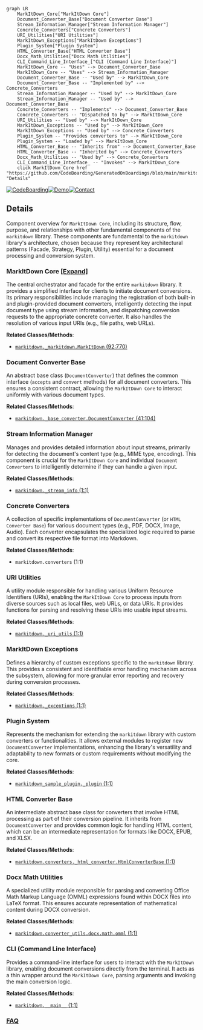 ```mermaid
graph LR
    MarkItDown_Core["MarkItDown Core"]
    Document_Converter_Base["Document Converter Base"]
    Stream_Information_Manager["Stream Information Manager"]
    Concrete_Converters["Concrete Converters"]
    URI_Utilities["URI Utilities"]
    MarkItDown_Exceptions["MarkItDown Exceptions"]
    Plugin_System["Plugin System"]
    HTML_Converter_Base["HTML Converter Base"]
    Docx_Math_Utilities["Docx Math Utilities"]
    CLI_Command_Line_Interface_["CLI (Command Line Interface)"]
    MarkItDown_Core -- "Uses" --> Document_Converter_Base
    MarkItDown_Core -- "Uses" --> Stream_Information_Manager
    Document_Converter_Base -- "Used by" --> MarkItDown_Core
    Document_Converter_Base -- "Implemented by" --> Concrete_Converters
    Stream_Information_Manager -- "Used by" --> MarkItDown_Core
    Stream_Information_Manager -- "Used by" --> Document_Converter_Base
    Concrete_Converters -- "Implements" --> Document_Converter_Base
    Concrete_Converters -- "Dispatched to by" --> MarkItDown_Core
    URI_Utilities -- "Used by" --> MarkItDown_Core
    MarkItDown_Exceptions -- "Used by" --> MarkItDown_Core
    MarkItDown_Exceptions -- "Used by" --> Concrete_Converters
    Plugin_System -- "Provides converters to" --> MarkItDown_Core
    Plugin_System -- "Loaded by" --> MarkItDown_Core
    HTML_Converter_Base -- "Inherits from" --> Document_Converter_Base
    HTML_Converter_Base -- "Inherited by" --> Concrete_Converters
    Docx_Math_Utilities -- "Used by" --> Concrete_Converters
    CLI_Command_Line_Interface_ -- "Invokes" --> MarkItDown_Core
    click MarkItDown_Core href "https://github.com/CodeBoarding/GeneratedOnBoardings/blob/main/markitdown/MarkItDown_Core.md" "Details"
```

[![CodeBoarding](https://img.shields.io/badge/Generated%20by-CodeBoarding-9cf?style=flat-square)](https://github.com/CodeBoarding/GeneratedOnBoardings)[![Demo](https://img.shields.io/badge/Try%20our-Demo-blue?style=flat-square)](https://www.codeboarding.org/demo)[![Contact](https://img.shields.io/badge/Contact%20us%20-%20contact@codeboarding.org-lightgrey?style=flat-square)](mailto:contact@codeboarding.org)

## Details

Component overview for `MarkItDown Core`, including its structure, flow, purpose, and relationships with other fundamental components of the `markitdown` library. These components are fundamental to the `markitdown` library's architecture, chosen because they represent key architectural patterns (Facade, Strategy, Plugin, Utility) essential for a document processing and conversion system.

### MarkItDown Core [[Expand]](./MarkItDown_Core.md)
The central orchestrator and facade for the entire `markitdown` library. It provides a simplified interface for clients to initiate document conversions. Its primary responsibilities include managing the registration of both built-in and plugin-provided document converters, intelligently detecting the input document type using stream information, and dispatching conversion requests to the appropriate concrete converter. It also handles the resolution of various input URIs (e.g., file paths, web URLs).


**Related Classes/Methods**:

- <a href="https://github.com/microsoft/markitdown/blob/main/temp/packages/markitdown/src/markitdown/_markitdown.py#L92-L770" target="_blank" rel="noopener noreferrer">`markitdown._markitdown.MarkItDown` (92:770)</a>


### Document Converter Base
An abstract base class (`DocumentConverter`) that defines the common interface (`accepts` and `convert` methods) for all document converters. This ensures a consistent contract, allowing the `MarkItDown Core` to interact uniformly with various document types.


**Related Classes/Methods**:

- <a href="https://github.com/microsoft/markitdown/blob/main/temp/packages/markitdown/src/markitdown/_base_converter.py#L41-L104" target="_blank" rel="noopener noreferrer">`markitdown._base_converter.DocumentConverter` (41:104)</a>


### Stream Information Manager
Manages and provides detailed information about input streams, primarily for detecting the document's content type (e.g., MIME type, encoding). This component is crucial for the `MarkItDown Core` and individual `Document Converters` to intelligently determine if they can handle a given input.


**Related Classes/Methods**:

- <a href="https://github.com/microsoft/markitdown/blob/main/temp/packages/markitdown/src/markitdown/_stream_info.py#L1-L1" target="_blank" rel="noopener noreferrer">`markitdown._stream_info` (1:1)</a>


### Concrete Converters
A collection of specific implementations of `DocumentConverter` (or `HTML Converter Base`) for various document types (e.g., PDF, DOCX, Image, Audio). Each converter encapsulates the specialized logic required to parse and convert its respective file format into Markdown.


**Related Classes/Methods**:

- `markitdown.converters` (1:1)


### URI Utilities
A utility module responsible for handling various Uniform Resource Identifiers (URIs), enabling the `MarkItDown Core` to process inputs from diverse sources such as local files, web URLs, or data URIs. It provides functions for parsing and resolving these URIs into usable input streams.


**Related Classes/Methods**:

- <a href="https://github.com/microsoft/markitdown/blob/main/temp/packages/markitdown/src/markitdown/_uri_utils.py#L1-L1" target="_blank" rel="noopener noreferrer">`markitdown._uri_utils` (1:1)</a>


### MarkItDown Exceptions
Defines a hierarchy of custom exceptions specific to the `markitdown` library. This provides a consistent and identifiable error handling mechanism across the subsystem, allowing for more granular error reporting and recovery during conversion processes.


**Related Classes/Methods**:

- <a href="https://github.com/microsoft/markitdown/blob/main/temp/packages/markitdown/src/markitdown/_exceptions.py#L1-L1" target="_blank" rel="noopener noreferrer">`markitdown._exceptions` (1:1)</a>


### Plugin System
Represents the mechanism for extending the `markitdown` library with custom converters or functionalities. It allows external modules to register new `DocumentConverter` implementations, enhancing the library's versatility and adaptability to new formats or custom requirements without modifying the core.


**Related Classes/Methods**:

- <a href="https://github.com/microsoft/markitdown/blob/main/temp/packages/markitdown-sample-plugin/src/markitdown_sample_plugin/_plugin.py#L1-L1" target="_blank" rel="noopener noreferrer">`markitdown_sample_plugin._plugin` (1:1)</a>


### HTML Converter Base
An intermediate abstract base class for converters that involve HTML processing as part of their conversion pipeline. It inherits from `DocumentConverter` and provides common logic for handling HTML content, which can be an intermediate representation for formats like DOCX, EPUB, and XLSX.


**Related Classes/Methods**:

- <a href="https://github.com/microsoft/markitdown/blob/main/temp/packages/markitdown/src/markitdown/converters/_html_converter.py#L1-L1" target="_blank" rel="noopener noreferrer">`markitdown.converters._html_converter.HtmlConverterBase` (1:1)</a>


### Docx Math Utilities
A specialized utility module responsible for parsing and converting Office Math Markup Language (OMML) expressions found within DOCX files into LaTeX format. This ensures accurate representation of mathematical content during DOCX conversion.


**Related Classes/Methods**:

- <a href="https://github.com/microsoft/markitdown/blob/main/temp/packages/markitdown/src/markitdown/converter_utils/docx/math/omml.py#L1-L1" target="_blank" rel="noopener noreferrer">`markitdown.converter_utils.docx.math.omml` (1:1)</a>


### CLI (Command Line Interface)
Provides a command-line interface for users to interact with the `MarkItDown` library, enabling document conversions directly from the terminal. It acts as a thin wrapper around the `MarkItDown Core`, parsing arguments and invoking the main conversion logic.


**Related Classes/Methods**:

- <a href="https://github.com/microsoft/markitdown/blob/main/temp/packages/markitdown/src/markitdown/__main__.py#L1-L1" target="_blank" rel="noopener noreferrer">`markitdown.__main__` (1:1)</a>




### [FAQ](https://github.com/CodeBoarding/GeneratedOnBoardings/tree/main?tab=readme-ov-file#faq)